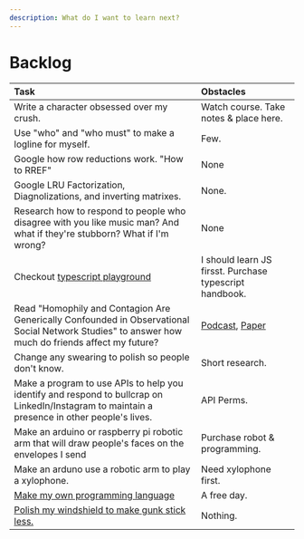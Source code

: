 ```yaml
---
description: What do I want to learn next?
---
```


# Backlog

| Task | Obstacles |
| :--- | :--- |
| Write a character obsessed over my crush. | Watch course. Take notes & place here. |
| Use "who" and "who must" to make a logline for myself. | Few. |
| Google how row reductions work. "How to RREF" | None |
| Google LRU Factorization, Diagnolizations, and inverting matrixes. | None. |
| Research how to respond to people who disagree with you like music man? And what if they're stubborn? What if I'm wrong? | None |
| Checkout [typescript playground](https://www.typescriptlang.org/play) | I should learn JS firsst. Purchase typescript handbook. |
| Read "Homophily and Contagion Are Generically Confounded in Observational Social Network Studies" to answer how much do friends affect my future? | [Podcast](https://freakonomics.com/podcast/nsq-influence/), [Paper](https://journals.sagepub.com/doi/pdf/10.1177/0049124111404820) |
| Change any swearing to polish so people don't know. | Short research. |
| Make a program to use APIs to help you identify and respond to bullcrap on LinkedIn/Instagram to maintain a presence in other people's lives. | API Perms. |
| Make an arduino or raspberry pi robotic arm that will draw people's faces on the envelopes I send | Purchase robot & programming.  |
| Make an arduno use a robotic arm to play a xylophone. | Need xylophone first. |
| [Make my own programming language](https://www.freecodecamp.org/news/the-programming-language-pipeline-91d3f449c919/) | A free day. |
| [Polish my windshield to make gunk stick less.](https://www.youtube.com/watch?v=1FjLlruDzYs) | Nothing. |

